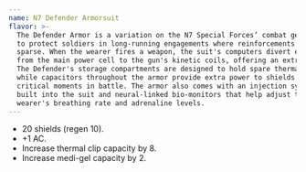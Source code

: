 ```yaml
---
name: N7 Defender Armorsuit
flavor: >-
  The Defender Armor is a variation on the N7 Special Forces’ combat gear, built
  to protect soldiers in long-running engagements where reinforcements may be
  sparse. When the wearer fires a weapon, the suit's computers divert energy
  from the main power cell to the gun's kinetic coils, offering an extra punch.
  The Defender's storage compartments are designed to hold spare thermal clips,
  while capacitors throughout the armor provide extra power to shields during
  critical moments in battle. The armor also comes with an injection system
  built into the suit and neural-linked bio-monitors that help adjust the
  wearer's breathing rate and adrenaline levels.
---
```

- 20 shields (regen 10).
- +1 AC.
- Increase thermal clip capacity by 8.
- Increase medi-gel capacity by 2.